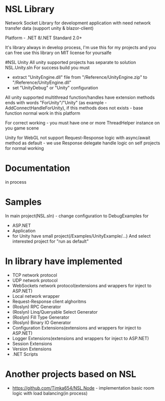 # NSL Library
Network Socket Library for development application with need network transfer data (support unity & blazor-client)

Platform - .NET 8/.NET Standard 2.0+

It's library always in develop process, I'm use this for my projects and you can free use this library on MIT license for yoursalfe

#NSL Unity
All unity supported projects has separate to solution NSL.Unity.sln
For success build you must
- extract "UnityEngine.dll" file from "/Reference/UnityEngine.zip" to "/Reference/UnityEngine.dll"
- set "UnityDebug" or "Unity" configuration

All unity supported multithread function/handles have extension methods ends with words "ForUnity"/"Unity" (as example - AddConnectHandleForUnity), if this methods does not exists - base function normal work in this platform

For correct working - you must have one or more ThreadHelper instance on you game scene

Unity for WebGL not support Request-Response logic with async/await method as default - we use Response delegate handle logic on self projects for normal working

# Documentation
in process

# Samples
In main project(NSL.sln) - change configuration to DebugExamples for
- ASP.NET
- Application
- for Unity have small project(/Examples/UnityExample/...)
And select interested project for "run as default"

# In library have implemented 
- TCP network protocol
- UDP network protocol
- WebSockets network protocol(extensions and wrappers for inject to ASP.NET)
- Local network wrapper
- Request-Response client alghoritms
- (Roslyn) RPC Generator
- (Roslyn) Linq/Queryable Select Generator
- (Roslyn) Fill Type Generator
- (Roslyn) Binary IO Generator
- Configuration Extensions(extensions and wrappers for inject to ASP.NET)
- Logger Extensions(extensions and wrappers for inject to ASP.NET)
- Session Extensions
- Version Extensions
- .NET Scripts

# Another projects based on NSL
- https://github.com/Timka654/NSL.Node - implementation basic room logic with load balancing(in process)

